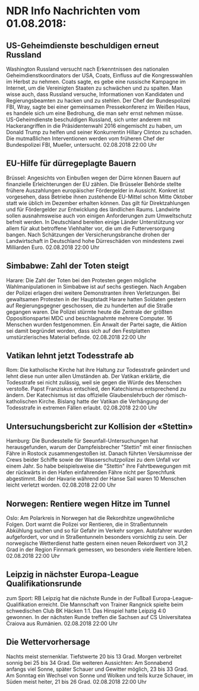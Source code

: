 # NDR Info Nachrichten vom 01.08.2018:


## US-Geheimdienste beschuldigen erneut Russland
Washington Russland versucht nach Erkenntnissen des nationalen Geheimdienstkoordinators der USA, Coats, Einfluss auf die Kongresswahlen im Herbst zu nehmen. Coats sagte, es gebe eine russische Kampagne im Internet, um die Vereinigten Staaten zu schwächen und zu spalten. Man wisse auch, dass Russland versuche, Informationen von Kandidaten und Regierungsbeamten zu hacken und zu stehlen. Der Chef der Bundespolizei FBI, Wray, sagte bei einer gemeinsamen Pressekonferenz im Weißen Haus, es handele sich um eine Bedrohung, die man sehr ernst nehmen müsse. US-Geheimdienste beschuldigen Russland, sich unter anderem mit Hackerangriffen in die Präsidentenwahl 2016 eingemischt zu haben, um Donald Trump zu helfen und seiner Konkurrentin Hillary Clinton zu schaden. Die mutmaßlichen Interventionen werden vom früheren Chef der Bundespolizei FBI, Mueller, untersucht. 02.08.2018 22:00 Uhr 

## EU-Hilfe für dürregeplagte Bauern
Brüssel: Angesichts von Einbußen wegen der Dürre können Bauern auf finanzielle Erleichterungen der EU zählen. Die Brüsseler Behörde stellte frühere Auszahlungen europäischer Fördergelder in Aussicht. Konkret ist vorgesehen, dass Betriebe ihnen zustehende EU-Mittel schon Mitte Oktober statt wie üblich im Dezember erhalten können. Das gilt für Direktzahlungen und für Fördergelder zur Entwicklung des ländlichen Raums. Landwirte sollen ausnahmsweise auch von einigen Anforderungen zum Umweltschutz befreit werden. In Deutschland bereiten einige Länder Unterstützung vor allem für akut betroffene Viehhalter vor, die um die Futterversorgung bangen. Nach Schätzungen der Versicherungsbranche drohen der Landwirtschaft in Deutschland hohe Dürreschäden von mindestens zwei Milliarden Euro. 02.08.2018 22:00 Uhr 

## Simbabwe: Zahl der Toten steigt
Harare: Die Zahl der Toten bei den Protesten gegen mögliche Wahlmanipulationen in Simbabwe ist auf sechs gestiegen. Nach Angaben der Polizei erlagen drei weitere Demonstranten ihren Verletzungen. Bei gewaltsamen Protesten in der Hauptstadt Harare hatten Soldaten gestern auf Regierungsgegner geschossen, die zu hunderten auf die Straße gegangen waren. Die Polizei stürmte heute die Zentrale der größten Oppositionspartei MDC und beschlagnahmte mehrere Computer. 16 Menschen wurden festgenommen. Ein Anwalt der Partei sagte, die Aktion sei damit begründet worden, dass sich auf den Festplatten umstürzlerisches Material befinde. 02.08.2018 22:00 Uhr 

## Vatikan lehnt jetzt Todesstrafe ab
Rom: Die katholische Kirche hat ihre Haltung zur Todesstrafe geändert und lehnt diese nun unter allen Umständen ab. Der Vatikan erklärte, die Todesstrafe sei nicht zulässig, weil sie gegen die Würde des Menschen verstoße. Papst Franziskus entschied, den Katechismus entsprechend zu ändern. Der Katechismus ist das offizielle Glaubenslehrbuch der römisch-katholischen Kirche. Bislang hatte der Vatikan die Verhängung der Todesstrafe in extremen Fällen erlaubt. 02.08.2018 22:00 Uhr 

## Untersuchungsbericht zur Kollision der «Stettin»
Hamburg: Die Bundesstelle für Seeunfall-Untersuchungen hat herausgefunden, warum der Dampfeisbrecher "Stettin" mit einer finnischen Fähre in Rostock zusammengestoßen ist. Danach führten Versäumnisse der Crews beider Schiffe sowie der Wasserschutzpolizei zu dem Unfall vor einem Jahr. So habe beispielsweise die "Stettin" ihre Fahrtbewegungen mit der rückwärts in den Hafen einfahrenden Fähre nicht per Sprechfunk abgestimmt. Bei der Havarie während der Hanse Sail waren 10 Menschen leicht verletzt worden. 02.08.2018 22:00 Uhr 

## Norwegen: Rentiere wegen Hitze im Tunnel
Oslo: Am Polarkreis in Norwegen hat die Rekordhitze ungewöhnliche Folgen. Dort warnt die Polizei vor Rentieren, die in Straßentunneln Abkühlung suchen und so für Gefahr im Verkehr sorgen. Autofahrer wurden aufgefordert, vor und in Straßentunneln besonders vorsichtig zu sein. Der norwegische Wetterdienst hatte gestern einen neuen Rekordwert von 31,2 Grad in der Region Finnmark gemessen, wo besonders viele Rentiere leben. 02.08.2018 22:00 Uhr 

## Leipzig in nächster Europa-League Qualifikationsrunde
zum Sport: RB Leipzig hat die nächste Runde in der Fußball Europa-League-Qualifikation erreicht. Die Mannschaft von Trainer Rangnick spielte beim schwedischen Club BK Häcken 1:1. Das Hinspiel hatte Leipzig 4:0 gewonnen. In der nächsten Runde treffen die Sachsen auf CS Universitatea Craiova aus Rumänien. 02.08.2018 22:00 Uhr 

## Die Wettervorhersage
Nachts meist sternenklar. Tiefstwerte 20 bis 13 Grad. Morgen verbreitet sonnig bei 25 bis 34 Grad. Die weiteren Aussichten: Am Sonnabend anfangs viel Sonne, später Schauer und Gewitter möglich, 23 bis 33 Grad. Am Sonntag ein Wechsel von Sonne und Wolken und teils kurze Schauer, im Süden meist heiter, 21 bis 26 Grad. 02.08.2018 22:00 Uhr 
